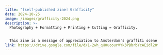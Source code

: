```yaml
---
title: "[self-published zine] Grafficity"
date: 2024-10-25
image: /images/grafficity-2024.png
description: >-
  Photography + Formatting + Printing + Cutting = Grafficity. 


  This zine is a message of appreciation to Amsterdam's graffiti scene and zooms into the connections between the artform and the physical surfaces of the city. I had the honor to showcase/sell this zine at the SPREAD zine fest in Het Resort, Groningen, in October 2024. 
link: https://drive.google.com/file/d/1-2wh_qH0uoourVYk3PBbrbYcAEidl20t/view?usp=sharing
---
```

